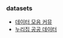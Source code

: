 ### datasets
- [데이터 모음 커뮤](https://support.heartcount.io/community/learning/sample-dataset-sites)
- [누리집 공공 데이터](https://www.data.go.kr/index.do)


